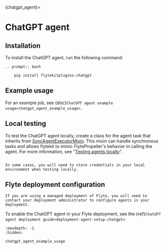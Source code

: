 (chatgpt_agent)=

# ChatGPT agent

## Installation

To install the ChatGPT agent, run the following command:

```{eval-rst}
.. prompt:: bash

    pip install flytekitplugins-chatgpt
```

## Example usage

For an example job, see {doc}`ChatGPT agent example usage<chatgpt_agent_example_usage>`.

## Local testing

To test the ChatGPT agent locally, create a class for the agent task that inherits from [SyncAgentExecutorMixin](https://github.com/flyteorg/flytekit/blob/master/flytekit/extend/backend/base_agent.py#L225). This mixin can handle synchronous tasks and allows flytekit to mimic FlytePropeller's behavior in calling the agent. For more information, see "[Testing agents locally](https://docs.flyte.org/en/latest/flyte_agents/testing_agents_locally.html)".

```{note}

In some cases, you will need to store credentials in your local environment when testing locally.

```

## Flyte deployment configuration

```{note}
If you are using a managed deployment of Flyte, you will need to contact your deployment administrator to configure agents in your deployment.
```

To enable the ChatGPT agent in your Flyte deployment, see the {ref}`ChatGPT agent deployment guide<deployment-agent-setup-chatgpt>`.


```{toctree}
:maxdepth: -1
:hidden:

chatgpt_agent_example_usage

```
